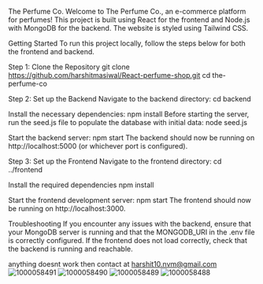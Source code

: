 The Perfume Co.
Welcome to The Perfume Co., an e-commerce platform for perfumes! This project is built using React for the frontend and Node.js with MongoDB for the backend. The website is styled using Tailwind CSS.

Getting Started
To run this project locally, follow the steps below for both the frontend and backend.

Step 1: Clone the Repository
git clone https://github.com/harshitmasiwal/React-perfume-shop.git
cd the-perfume-co

Step 2: Set up the Backend
Navigate to the backend directory:
cd backend

Install the necessary dependencies:
npm install
Before starting the server, run the seed.js file to populate the database with initial data:
node seed.js

Start the backend server:
npm start
The backend should now be running on http://localhost:5000 (or whichever port is configured).

Step 3: Set up the Frontend
Navigate to the frontend directory:
cd ../frontend

Install the required dependencies
npm install


Start the frontend development server:
npm start
The frontend should now be running on http://localhost:3000.

Troubleshooting
If you encounter any issues with the backend, ensure that your MongoDB server is running and that the MONGODB_URI in the .env file is correctly configured.
If the frontend does not load correctly, check that the backend is running and reachable.

anything doesnt work then contact at harshit10.nvm@gmail.com 
![1000058491](https://github.com/user-attachments/assets/10fa00b7-205b-4d7d-bdb9-f6ec569b6c4e)
![1000058490](https://github.com/user-attachments/assets/1f0b541c-ddc1-4889-ab5f-c2f847e7636a)
![1000058489](https://github.com/user-attachments/assets/a166e829-c5ad-410a-91d2-b3f70f9e3468)
![1000058488](https://github.com/user-attachments/assets/933ef8b6-6c44-48d1-90df-fc756d876210)

